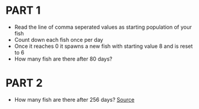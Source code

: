 # PART 1
* Read the line of comma seperated values as starting population of your fish
* Count down each fish once per day
* Once it reaches 0 it spawns a new fish with starting value 8 and is reset to 6
* How many fish are there after 80 days?

# PART 2
* How many fish are there after 256 days?
[Source](https://adventofcode.com/2021/day/6)